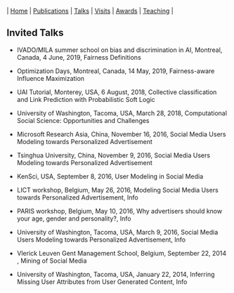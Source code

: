 | [Home](index.md) | [Publications](publications.md) | [Talks](talks.md) | [Visits](visits.md) | [Awards](awards.md) | [Teaching](teaching.md) |

## Invited Talks

- IVADO/MILA summer school on bias and discrimination in AI, Montreal, Canada,
4 June, 2019, Fairness Definitions

- Optimization Days, Montreal, Canada, 14 May, 2019, Fairness-aware Influence Maximization

- UAI Tutorial, Monterey, USA, 6 August, 2018, Collective classification and Link Prediction with Probabilistic Soft Logic

- University of Washington, Tacoma, USA, March 28, 2018, Computational Social Science: Opportunities and Challenges

- Microsoft Research Asia, China, November 16, 2016, Social Media Users Modeling towards Personalized Advertisement

- Tsinghua University, China, November 9, 2016, Social Media Users Modeling towards Personalized Advertisement

- KenSci, USA, September 8, 2016, User Modeling in Social Media

- LICT workshop, Belgium, May 26, 2016, Modeling Social Media Users towards Personalized Advertisement, Info

- PARIS workshop, Belgium, May 10, 2016, Why advertisers should know your age, gender and personality?, Info

- University of Washington, Tacoma, USA, March 9, 2016, Social Media Users Modeling towards Personalized Advertisement, Info

- Vlerick Leuven Gent Management School, Belgium, September 22, 2014 , Mining of Social Media

- University of Washington, Tacoma, USA, January 22, 2014, Inferring Missing User Attributes from User Generated Content, Info
